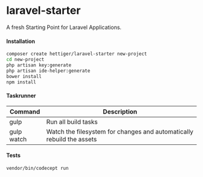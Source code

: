 laravel-starter
===============

A fresh Starting Point for Laravel Applications.

#### Installation

```bash
composer create hettiger/laravel-starter new-project
cd new-project
php artisan key:generate
php artisan ide-helper:generate
bower install
npm install
```

#### Taskrunner

| Command | Description |
| ------- | ----------- |
| gulp | Run all build tasks |
| gulp watch | Watch the filesystem for changes and automatically rebuild the assets |

#### Tests

```bash
vendor/bin/codecept run
```

